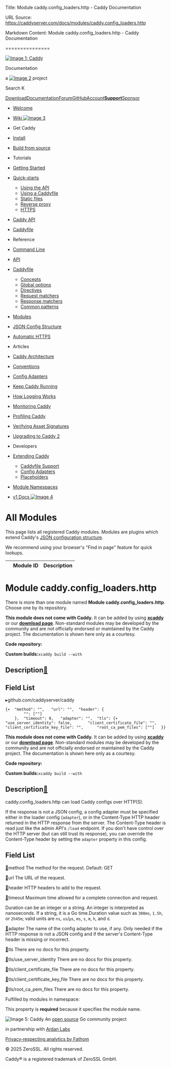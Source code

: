 Title: Module caddy.config_loaders.http - Caddy Documentation

URL Source: https://caddyserver.com/docs/modules/caddy.config_loaders.http

Markdown Content:
Module caddy.config_loaders.http - Caddy Documentation

===============

[![Image 1: Caddy](https://caddyserver.com/old/resources/images/caddy-logo.svg)](https://caddyserver.com/)

Documentation

 a [![Image 2](https://caddyserver.com/old/resources/images/zerossl-logo.svg)](https://zerossl.com/) project 

Search K

[Download](https://caddyserver.com/download)[Documentation](https://caddyserver.com/docs/)[Forum](https://caddy.community/)[GitHub](https://github.com/caddyserver/caddy)[Account](https://caddyserver.com/account/)[**Support**](https://caddyserver.com/support)[Sponsor](https://caddyserver.com/sponsor)
*   [Welcome](https://caddyserver.com/docs/)
*   [Wiki ![Image 3](https://caddyserver.com/old/resources/images/external-link.svg)](https://caddy.community/c/wiki/13)
*   Get Caddy
*   [Install](https://caddyserver.com/docs/install)
*   [Build from source](https://caddyserver.com/docs/build)
*   Tutorials
*   [Getting Started](https://caddyserver.com/docs/getting-started)
*   [Quick-starts](https://caddyserver.com/docs/quick-starts)
    *   [Using the API](https://caddyserver.com/docs/quick-starts/api)
    *   [Using a Caddyfile](https://caddyserver.com/docs/quick-starts/caddyfile)
    *   [Static files](https://caddyserver.com/docs/quick-starts/static-files)
    *   [Reverse proxy](https://caddyserver.com/docs/quick-starts/reverse-proxy)
    *   [HTTPS](https://caddyserver.com/docs/quick-starts/https)

*   [Caddy API](https://caddyserver.com/docs/api-tutorial)
*   [Caddyfile](https://caddyserver.com/docs/caddyfile-tutorial)
*   Reference
*   [Command Line](https://caddyserver.com/docs/command-line)
*   [API](https://caddyserver.com/docs/api)
*   [Caddyfile](https://caddyserver.com/docs/caddyfile)
    *   [Concepts](https://caddyserver.com/docs/caddyfile/concepts)
    *   [Global options](https://caddyserver.com/docs/caddyfile/options)
    *   [Directives](https://caddyserver.com/docs/caddyfile/directives)
    *   [Request matchers](https://caddyserver.com/docs/caddyfile/matchers)
    *   [Response matchers](https://caddyserver.com/docs/caddyfile/response-matchers)
    *   [Common patterns](https://caddyserver.com/docs/caddyfile/patterns)

*   [Modules](https://caddyserver.com/docs/modules/)
*   [JSON Config Structure](https://caddyserver.com/docs/json/)
*   [Automatic HTTPS](https://caddyserver.com/docs/automatic-https)
*   Articles
*   [Caddy Architecture](https://caddyserver.com/docs/architecture)
*   [Conventions](https://caddyserver.com/docs/conventions)
*   [Config Adapters](https://caddyserver.com/docs/config-adapters)
*   [Keep Caddy Running](https://caddyserver.com/docs/running)
*   [How Logging Works](https://caddyserver.com/docs/logging)
*   [Monitoring Caddy](https://caddyserver.com/docs/metrics)
*   [Profiling Caddy](https://caddyserver.com/docs/profiling)
*   [Verifying Asset Signatures](https://caddyserver.com/docs/signature-verification)
*   [Upgrading to Caddy 2](https://caddyserver.com/docs/v2-upgrade)
*   Developers
*   [Extending Caddy](https://caddyserver.com/docs/extending-caddy)
    *   [Caddyfile Support](https://caddyserver.com/docs/extending-caddy/caddyfile)
    *   [Config Adapters](https://caddyserver.com/docs/extending-caddy/config-adapters)
    *   [Placeholders](https://caddyserver.com/docs/extending-caddy/placeholders)

*   [Module Namespaces](https://caddyserver.com/docs/extending-caddy/namespaces)

*   [v1 Docs ![Image 4](https://caddyserver.com/old/resources/images/external-link.svg)](https://caddyserver.com/caddy-v1-docs-archive.tar.gz)

All Modules
===========

This page lists all registered Caddy modules. Modules are plugins which extend Caddy's [JSON configuration structure](https://caddyserver.com/docs/json/).

We recommend using your browser's "Find in page" feature for quick lookups.

|  | Module ID | Description |
| --- | --- | --- |

Module caddy.config_loaders.http
================================

 There is more than one module named **Module caddy.config_loaders.http**. Choose one by its repository. 

**This module does not come with Caddy.** It can be added by using **[xcaddy](https://caddyserver.com/docs/build#xcaddy)** or our **[download page](https://caddyserver.com/download)**. Non-standard modules may be developed by the community and are not officially endorsed or maintained by the Caddy project. The documentation is shown here only as a courtesy. 

**Code repository: [](javascript:)**

**Custom builds:**`xcaddy build --with`

Description[🔗](https://caddyserver.com/docs/modules/caddy.config_loaders.http#docs "Direct link")
--------------------------------------------------------------------------------------------------

Field List
----------

▸github.com/caddyserver/caddy

```
{▾	"method": "",	"url": "",	"header": {
		"": [""]
	},	"timeout": 0,	"adapter": "",	"tls": {▾		"use_server_identity": false,		"client_certificate_file": "",		"client_certificate_key_file": "",		"root_ca_pem_files": [""]	}}
```

**This module does not come with Caddy.** It can be added by using **[xcaddy](https://caddyserver.com/docs/build#xcaddy)** or our **[download page](https://caddyserver.com/download)**. Non-standard modules may be developed by the community and are not officially endorsed or maintained by the Caddy project. The documentation is shown here only as a courtesy. 

**Code repository: [](javascript:)**

**Custom builds:**`xcaddy build --with`

Description[🔗](https://caddyserver.com/docs/modules/caddy.config_loaders.http#docs "Direct link")
--------------------------------------------------------------------------------------------------

caddy.config_loaders.http can load Caddy configs over HTTP(S).

If the response is not a JSON config, a config adapter must be specified either in the loader config (`adapter`), or in the Content-Type HTTP header returned in the HTTP response from the server. The Content-Type header is read just like the admin API's `/load` endpoint. If you don't have control over the HTTP server (but can still trust its response), you can override the Content-Type header by setting the `adapter` property in this config.

Field List
----------

[🔗](https://caddyserver.com/docs/modules/caddy.config_loaders.http#method)method
The method for the request. Default: GET

[🔗](https://caddyserver.com/docs/modules/caddy.config_loaders.http#url)url
The URL of the request.

[🔗](https://caddyserver.com/docs/modules/caddy.config_loaders.http#header)header
HTTP headers to add to the request.

[🔗](https://caddyserver.com/docs/modules/caddy.config_loaders.http#timeout)timeout
Maximum time allowed for a complete connection and request.

Duration can be an integer or a string. An integer is interpreted as nanoseconds. If a string, it is a Go time.Duration value such as `300ms`, `1.5h`, or `2h45m`; valid units are `ns`, `us`/`µs`, `ms`, `s`, `m`, `h`, and `d`.

[🔗](https://caddyserver.com/docs/modules/caddy.config_loaders.http#adapter)adapter
The name of the config adapter to use, if any. Only needed if the HTTP response is not a JSON config and if the server's Content-Type header is missing or incorrect.

[🔗](https://caddyserver.com/docs/modules/caddy.config_loaders.http#tls)tls
There are no docs for this property.

[🔗](https://caddyserver.com/docs/modules/caddy.config_loaders.http#tls/use_server_identity)tls/use_server_identity
There are no docs for this property.

[🔗](https://caddyserver.com/docs/modules/caddy.config_loaders.http#tls/client_certificate_file)tls/client_certificate_file
There are no docs for this property.

[🔗](https://caddyserver.com/docs/modules/caddy.config_loaders.http#tls/client_certificate_key_file)tls/client_certificate_key_file
There are no docs for this property.

[🔗](https://caddyserver.com/docs/modules/caddy.config_loaders.http#tls/root_ca_pem_files)tls/root_ca_pem_files
There are no docs for this property.

Fulfilled by modules in namespace:

This property is **required** because it specifies the module name.

![Image 5: Caddy](https://caddyserver.com/old/resources/images/caddy-logo.svg) An [open source](https://github.com/caddyserver/caddy) Go community project 

 in partnership with [Ardan Labs](https://www.ardanlabs.com/)

[Privacy-respecting analytics by Fathom](https://usefathom.com/ref/AUKNWU)

 © 2025 ZeroSSL. All rights reserved. 

 Caddy® is a registered trademark of ZeroSSL GmbH.
